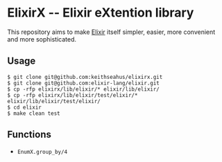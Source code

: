 ElixirX -- Elixir eXtention library
===================================

This repository aims to make [Elixir][1] itself simpler, easier, more convenient and more sophisticated.

## Usage

    $ git clone git@github.com:keithseahus/elixirx.git
    $ git clone git@github.com:elixir-lang/elixir.git
    $ cp -rfp elixirx/lib/elixir/* elixir/lib/elixir/
    $ cp -rfp elixirx/lib/elixir/test/elixir/* elixir/lib/elixir/test/elixir/
    $ cd elixir
    $ make clean test

## Functions

* `EnumX.group_by/4`

  [1]: https://github.com/elixir-lang/elixir

